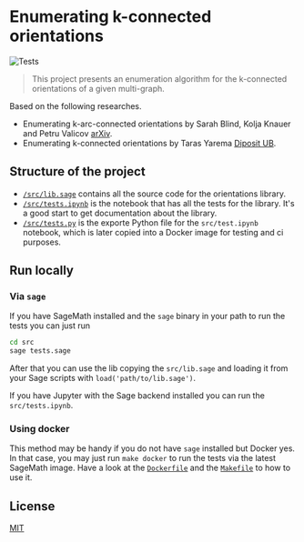 # Enumerating k-connected orientations

![Tests](https://github.com/tarasyarema/orientations/workflows/Test%20with%20Docker/badge.svg?branch=main)
> This project presents an enumeration algorithm for the k-connected orientations 
    of a given multi-graph.

Based on the following researches.
- Enumerating k-arc-connected orientations by Sarah Blind, Kolja Knauer and Petru Valicov [arXiv](https://arxiv.org/abs/1908.02050).
- Enumerating k-connected orientations by Taras Yarema [Diposit UB](#).

## Structure of the project

- [`/src/lib.sage`](./src/lib.sage) contains all the source code for the orientations library.
- [`/src/tests.ipynb`](./src/tests.ipynb) is the notebook that has all the tests for the library.
    It's a good start to get documentation about the library.
- [`/src/tests.py`](./src/tests.py) is the exporte Python file for the `src/test.ipynb` notebook,
    which is later copied into a Docker image for testing and ci purposes.

## Run locally

### Via `sage`

If you have SageMath installed and the `sage` binary in your path to run the tests you can just
run

```bash
cd src
sage tests.sage
```

After that you can use the lib copying the `src/lib.sage` and loading it from your
Sage scripts with `load('path/to/lib.sage')`.

If you have Jupyter with the Sage backend installed you can run 
the `src/tests.ipynb`.

### Using docker

This method may be handy if you do not have `sage` installed but Docker yes.
In that case, you may just run `make docker` to run the tests via the
latest SageMath image.
Have a look at the [`Dockerfile`](./Dockerfile) 
and the [`Makefile`](./Makefile) to how to use it.

## License

[MIT](./LICENSE)
